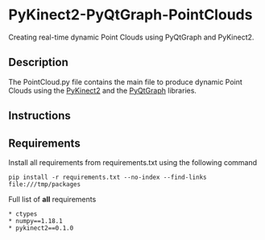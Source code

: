 # PyKinect2-PyQtGraph-PointClouds
Creating real-time dynamic Point Clouds using PyQtGraph and PyKinect2.

## Description
The PointCloud.py file contains the main file to produce dynamic Point Clouds using the [PyKinect2](https://github.com/Kinect/PyKinect2) and the [PyQtGraph](https://github.com/pyqtgraph/pyqtgraph) libraries.

## Instructions

## Requirements
Install all requirements from requirements.txt using the following command
```
pip install -r requirements.txt --no-index --find-links file:///tmp/packages
```
Full list of **all** requirements
```
* ctypes
* numpy==1.18.1
* pykinect2==0.1.0
```

